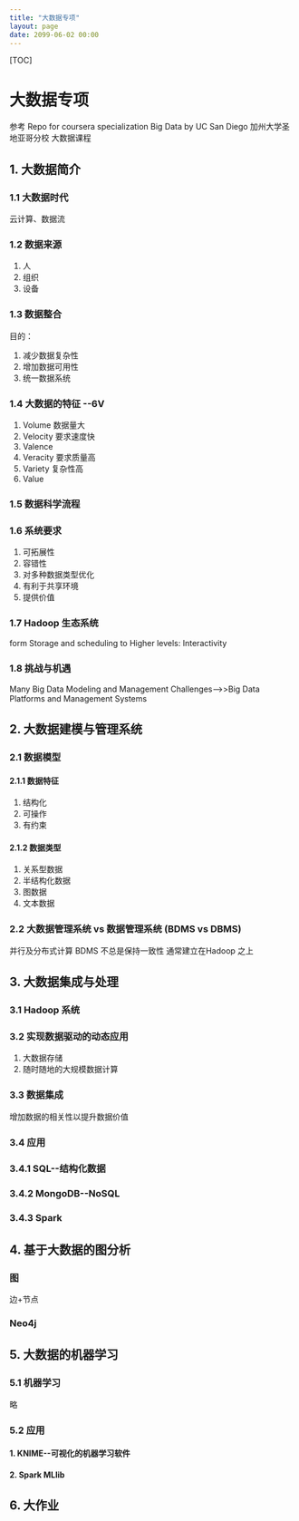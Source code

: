 ```yaml
---
title: "大数据专项"
layout: page
date: 2099-06-02 00:00
---
```

[TOC]
# 大数据专项
参考 Repo for coursera specialization Big Data by UC San Diego
加州大学圣地亚哥分校 大数据课程

## 1. 大数据简介
### 1.1 大数据时代

云计算、数据流
### 1.2 数据来源 
1. 人
2. 组织
3. 设备

### 1.3 数据整合 
目的：
1. 减少数据复杂性
2. 增加数据可用性
3. 统一数据系统
### 1.4 大数据的特征 --6V
1. Volume 数据量大
2. Velocity 要求速度快
3. Valence 
4. Veracity 要求质量高
5. Variety 复杂性高
6. Value

### 1.5 数据科学流程
### 1.6 系统要求
1. 可拓展性
2. 容错性
3. 对多种数据类型优化
4. 有利于共享环境
5. 提供价值
### 1.7 Hadoop 生态系统

form Storage and scheduling to Higher levels: Interactivity

### 1.8  挑战与机遇

Many Big Data Modeling and Management Challenges-->>Big Data Platforms and Management Systems

## 2. 大数据建模与管理系统
### 2.1 数据模型
#### 2.1.1 数据特征
1. 结构化
2. 可操作
3. 有约束 

#### 2.1.2 数据类型
1. 关系型数据
2. 半结构化数据
3. 图数据
4. 文本数据 

### 2.2 大数据管理系统 vs 数据管理系统 (BDMS vs DBMS)
并行及分布式计算
BDMS 不总是保持一致性
通常建立在Hadoop 之上

## 3. 大数据集成与处理
### 3.1 Hadoop 系统

### 3.2 实现数据驱动的动态应用
1. 大数据存储
2. 随时随地的大规模数据计算

### 3.3 数据集成
增加数据的相关性以提升数据价值


### 3.4 应用 
### 3.4.1 SQL--结构化数据
### 3.4.2 MongoDB--NoSQL
### 3.4.3 Spark



## 4. 基于大数据的图分析
### 图

边+节点

### Neo4j


## 5. 大数据的机器学习
### 5.1 机器学习

略

### 5.2 应用

#### 1. KNIME--可视化的机器学习软件
#### 2. Spark MLlib 


## 6. 大作业


